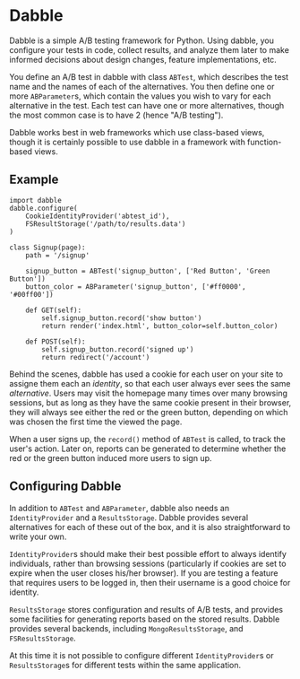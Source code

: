 # Dabble

Dabble is a simple A/B testing framework for Python. Using dabble, you
configure your tests in code, collect results, and analyze them later to
make informed decisions about design changes, feature implementations, etc.

You define an A/B test in dabble with class `ABTest`, which describes the
test name and the names of each of the alternatives. You then define one or
more `ABParameter`s, which contain the values you wish to vary for each
alternative in the test. Each test can have one or more alternatives, though
the most common case is to have 2 (hence "A/B testing").

Dabble works best in web frameworks which use class-based views, though it
is certainly possible to use dabble in a framework with function-based
views.

## Example

    import dabble
    dabble.configure(
        CookieIdentityProvider('abtest_id'),
        FSResultStorage('/path/to/results.data')
    )

    class Signup(page):
        path = '/signup'

        signup_button = ABTest('signup_button', ['Red Button', 'Green Button'])
        button_color = ABParameter('signup_button', ['#ff0000', '#00ff00'])

        def GET(self):
            self.signup_button.record('show button')
            return render('index.html', button_color=self.button_color)

        def POST(self):
            self.signup_button.record('signed up')
            return redirect('/account')

Behind the scenes, dabble has used a cookie for each user on your site to
assigne them each an *identity*, so that each user always ever sees the same
*alternative*. Users may visit the homepage many times over many browsing
sessions, but as long as they have the same cookie present in their browser,
they will always see either the red or the green button, depending on which
was chosen the first time the viewed the page.

When a user signs up, the `record()` method of `ABTest` is called, to track
the user's action. Later on, reports can be generated to determine whether
the red or the green button induced more users to sign up.

## Configuring Dabble

In addition to `ABTest` and `ABParameter`, dabble also needs an
`IdentityProvider` and a `ResultsStorage`. Dabble provides several
alternatives for each of these out of the box, and it is also
straightforward to write your own.

`IdentityProvider`s should make their best possible effort to always
identify individuals, rather than browsing sessions (particularly if cookies
are set to expire when the user closes his/her browser). If you are testing
a feature that requires users to be logged in, then their username is a good
choice for identity.

`ResultsStorage` stores configuration and results of A/B tests, and provides
some facilities for generating reports based on the stored results. Dabble
provides several backends, including `MongoResultsStorage`, and
`FSResultsStorage`.

At this time it is not possible to configure different `IdentityProvider`s
or `ResultsStorage`s for different tests within the same application.

